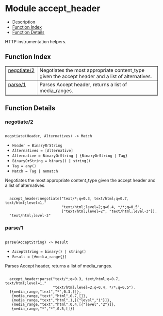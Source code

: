 

# Module accept_header #
* [Description](#description)
* [Function Index](#index)
* [Function Details](#functions)

HTTP instrumentation helpers.

<a name="index"></a>

## Function Index ##


<table width="100%" border="1" cellspacing="0" cellpadding="2" summary="function index"><tr><td valign="top"><a href="#negotiate-2">negotiate/2</a></td><td>
Negotiates the most appropriate content_type given the accept header
and a list of alternatives.</td></tr><tr><td valign="top"><a href="#parse-1">parse/1</a></td><td>
Parses Accept header, returns a list of media_ranges.</td></tr></table>


<a name="functions"></a>

## Function Details ##

<a name="negotiate-2"></a>

### negotiate/2 ###

<pre><code>
negotiate(Header, Alternatives) -&gt; Match
</code></pre>

<ul class="definitions"><li><code>Header = BinaryOrString</code></li><li><code>Alternatives = [Alternative]</code></li><li><code>Alternative = BinaryOrString | {BinaryOrString | Tag}</code></li><li><code>BinaryOrString = binary() | string()</code></li><li><code>Tag = any()</code></li><li><code>Match = Tag | nomatch</code></li></ul>

Negotiates the most appropriate content_type given the accept header
and a list of alternatives.

```erlang-repl

  accept_header:negotiate("text/*;q=0.3, text/html;q=0.7, text/html;level=1,"
                          "text/html;level=2;q=0.4, */*;q=0.5",
                          ["text/html;level=2", "text/html;level-3"]).
  "text/html;level-3"
```

<a name="parse-1"></a>

### parse/1 ###

<pre><code>
parse(AcceptString) -&gt; Result
</code></pre>

<ul class="definitions"><li><code>AcceptString = binary() | string()</code></li><li><code>Result = [#media_range{}]</code></li></ul>

Parses Accept header, returns a list of media_ranges.

```erlang-repl

  accept_header:parse("text/*;q=0.3, text/html;q=0.7, text/html;level=1,"
                      "text/html;level=2;q=0.4, */*;q=0.5").
  [{media_range,"text","*",0.3,[]},
   {media_range,"text","html",0.7,[]},
   {media_range,"text","html",1,[{"level","1"}]},
   {media_range,"text","html",0.4,[{"level","2"}]},
   {media_range,"*","*",0.5,[]}]
```

